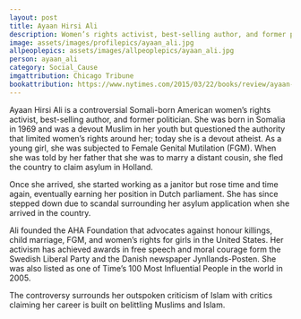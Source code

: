 ```yaml
---
layout: post
title: Ayaan Hirsi Ali
description: Women’s rights activist, best-selling author, and former politician
image: assets/images/profilepics/ayaan_ali.jpg
allpeoplepics: assets/images/allpeoplepics/ayaan_ali.jpg
person: ayaan_ali
category: Social_Cause
imgattribution: Chicago Tribune
bookattribution: https://www.nytimes.com/2015/03/22/books/review/ayaan-hirsi-ali-by-the-book.html, Tools of Titans by Tim Ferriss
---
```


Ayaan Hirsi Ali is a controversial Somali-born American women’s rights activist, best-selling author, and former politician. She was born in Somalia in 1969 and was a devout Muslim in her youth but questioned the authority that limited women’s rights around her; today she is a devout atheist. As a young girl, she was subjected to Female Genital Mutilation (FGM). When she was told by her father that she was to marry a distant cousin, she fled the country to claim asylum in Holland. 

Once she arrived, she started working as a janitor but rose time and time again, eventually earning her position in Dutch parliament. She has since stepped down due to scandal surrounding her asylum application when she arrived in the country. 

Ali founded the AHA Foundation that advocates against honour killings, child marriage, FGM, and women’s rights for girls in the United States. Her activism has achieved awards in free speech and moral courage form the Swedish Liberal Party and the Danish newspaper Jynllands-Posten. She was also listed as one of Time’s 100 Most Influential People in the world in 2005. 

The controversy surrounds her outspoken criticism of Islam with critics claiming her career is built on belittling Muslims and Islam. 





